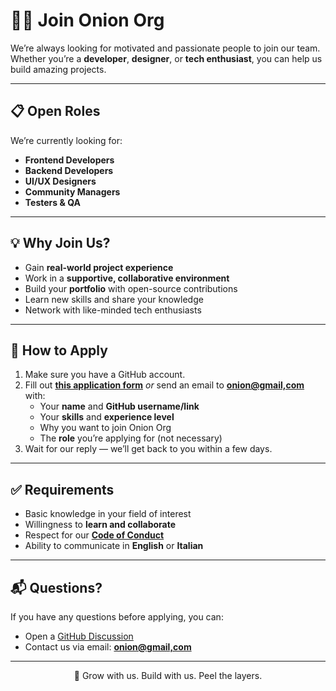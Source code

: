 # 🧑‍💻 Join Onion Org

We’re always looking for motivated and passionate people to join our team.  
Whether you’re a **developer**, **designer**, or **tech enthusiast**, you can help us build amazing projects.

---

## 📋 Open Roles
We’re currently looking for:
- **Frontend Developers** 
- **Backend Developers** 
- **UI/UX Designers** 
- **Community Managers** 
- **Testers & QA**

---

## 💡 Why Join Us?
- Gain **real-world project experience**
- Work in a **supportive, collaborative environment**
- Build your **portfolio** with open-source contributions
- Learn new skills and share your knowledge
- Network with like-minded tech enthusiasts

---

## 📝 How to Apply
1. Make sure you have a GitHub account.
2. Fill out **[this application form](https://example.com)** 
   _or_ send an email to **[onion@gmail,com](mailto:onion@gmail.com)** with:
   - Your **name** and **GitHub username/link**
   - Your **skills** and **experience level**
   - Why you want to join Onion Org
   - The **role** you’re applying for (not necessary)
3. Wait for our reply — we’ll get back to you within a few days.

---

## ✅ Requirements
- Basic knowledge in your field of interest
- Willingness to **learn and collaborate**
- Respect for our **[Code of Conduct](CODE_OF_CONDUCT.md)**
- Ability to communicate in **English** or **Italian**

---

## 📬 Questions?
If you have any questions before applying, you can:
- Open a [GitHub Discussion](https://github.com/orgs/Onion-Org/discussions)
- Contact us via email: **[onion@gmail,com](mailto:onion@gmail.com)**

---

<p align="center">
  🚀 Grow with us. Build with us. Peel the layers.
</p>



